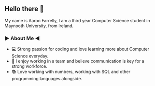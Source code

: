 ## Hello there 👋

My name is Aaron Farrelly, I am a third year Computer Science student in Maynooth University, from Ireland.

### ▶ About Me ◀
- 💻 Strong passion for coding and love learning more about Computer Science everyday.
- 🤝 I enjoy working in a team and believe communication is key for a strong workforce.
- 📚 Love working with numbers, working with SQL and other programming languages alongside.
